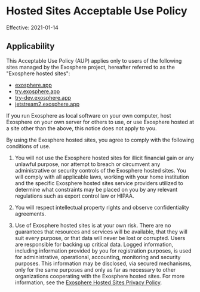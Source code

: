 # Hosted Sites Acceptable Use Policy

Effective: 2021-01-14

## Applicability

This Acceptable Use Policy (AUP) applies only to users of the following sites managed by the Exosphere project, hereafter referred to as the "Exosphere hosted sites":

- [exosphere.app](https://exosphere.app)
- [try.exosphere.app](https://try.exosphere.app/exosphere)
- [try-dev.exosphere.app](https://try-dev.exosphere.app/exosphere)
- [jetstream2.exosphere.app](https://jetstream2.exosphere.app/exosphere)

If you run Exosphere as local software on your own computer, host Exosphere on your own server for others to use, or use Exosphere hosted at a site other than the above, this notice does not apply to you.

By using the Exosphere hosted sites, you agree to comply with the following conditions of use.

1. You will not use the Exosphere hosted sites for illicit financial gain or any unlawful purpose, nor attempt to breach or circumvent any administrative or security controls of the Exosphere hosted sites. You will comply with all applicable laws, working with your home institution and the specific Exosphere hosted sites service providers utilized to determine what constraints may be placed on you by any relevant regulations such as export control law or HIPAA.

2. You will respect intellectual property rights and observe confidentiality agreements.

3. Use of Exosphere hosted sites is at your own risk. There are no guarantees that resources and services will be available, that they will suit every purpose, or that data will never be lost or corrupted. Users are responsible for backing up critical data.
Logged information, including information provided by you for registration purposes, is used for administrative, operational, accounting, monitoring and security purposes. This information may be disclosed, via secured mechanisms, only for the same purposes and only as far as necessary to other organizations cooperating with the Exosphere hosted sites. For more information, see the [Exosphere Hosted Sites Privacy Policy](https://gitlab.com/exosphere/exosphere/-/blob/master/docs/privacy-policy.md).